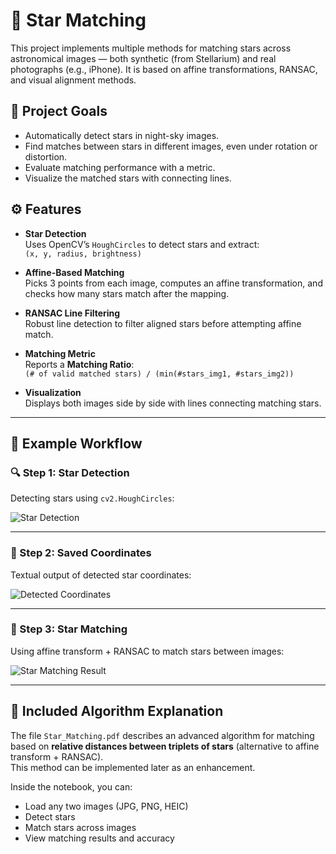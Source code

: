# 🌟 Star Matching

This project implements multiple methods for matching stars across astronomical images — both synthetic (from Stellarium) and real photographs (e.g., iPhone). It is based on affine transformations, RANSAC, and visual alignment methods.

## 🔭 Project Goals

- Automatically detect stars in night-sky images.
- Find matches between stars in different images, even under rotation or distortion.
- Evaluate matching performance with a metric.
- Visualize the matched stars with connecting lines.


## ⚙️ Features

- **Star Detection**  
  Uses OpenCV’s `HoughCircles` to detect stars and extract:  
  `(x, y, radius, brightness)`

- **Affine-Based Matching**  
  Picks 3 points from each image, computes an affine transformation, and checks how many stars match after the mapping.

- **RANSAC Line Filtering**  
  Robust line detection to filter aligned stars before attempting affine match.

- **Matching Metric**  
  Reports a **Matching Ratio**:  
  `(# of valid matched stars) / (min(#stars_img1, #stars_img2))`

- **Visualization**  
  Displays both images side by side with lines connecting matching stars.

---

## 📸 Example Workflow

### 🔍 Step 1: Star Detection  
Detecting stars using `cv2.HoughCircles`:

![Star Detection](examples/star_detection.png)

---

### 🧾 Step 2: Saved Coordinates  
Textual output of detected star coordinates:

![Detected Coordinates](examples/detected_coordinates.png)

---

### 🔗 Step 3: Star Matching  
Using affine transform + RANSAC to match stars between images:

![Star Matching Result](examples/matching_result.png)

---

## 📄 Included Algorithm Explanation

The file `Star_Matching.pdf` describes an advanced algorithm for matching based on **relative distances between triplets of stars** (alternative to affine transform + RANSAC).  
This method can be implemented later as an enhancement.

Inside the notebook, you can:
- Load any two images (JPG, PNG, HEIC)
- Detect stars
- Match stars across images
- View matching results and accuracy

